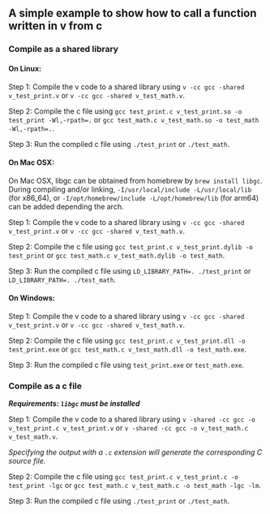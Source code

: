 ## A simple example to show how to call a function written in v from c

### Compile as a shared library

#### On Linux:

Step 1: Compile the v code to a shared library using `v -cc gcc -shared v_test_print.v` or
`v -cc gcc -shared v_test_math.v`.

Step 2: Compile the c file using `gcc test_print.c v_test_print.so -o test_print -Wl,-rpath=.` or
`gcc test_math.c v_test_math.so -o test_math -Wl,-rpath=.`.

Step 3: Run the compiled c file using `./test_print` or `./test_math`.


#### On Mac OSX:

On Mac OSX, libgc can be obtained from homebrew by `brew install libgc`.
During compiling and/or linking, `-I/usr/local/include -L/usr/local/lib` (for x86_64),
or `-I/opt/homebrew/include -L/opt/homebrew/lib` (for arm64) can be added depending the arch.

Step 1: Compile the v code to a shared library using `v -cc gcc -shared v_test_print.v` or
`v -cc gcc -shared v_test_math.v`.

Step 2: Compile the c file using `gcc test_print.c v_test_print.dylib -o test_print` or
`gcc test_math.c v_test_math.dylib -o test_math`.

Step 3: Run the compiled c file using `LD_LIBRARY_PATH=. ./test_print` or
`LD_LIBRARY_PATH=. ./test_math`.

#### On Windows:

Step 1: Compile the v code to a shared library using `v -cc gcc -shared v_test_print.v` or
`v -cc gcc -shared v_test_math.v`.

Step 2: Compile the c file using `gcc test_print.c v_test_print.dll -o test_print.exe` or
`gcc test_math.c v_test_math.dll -o test_math.exe`.

Step 3: Run the compiled c file using `test_print.exe` or `test_math.exe`.

### Compile as a c file

***Requirements: `libgc` must be installed***

Step 1: Compile the v code to a shared library using
`v -shared -cc gcc -o v_test_print.c v_test_print.v` or
`v -shared -cc gcc -o v_test_math.c v_test_math.v`.

*Specifying the output with a `.c` extension will generate the corresponding C source file.*

Step 2: Compile the c file using `gcc test_print.c v_test_print.c -o test_print -lgc` or
`gcc test_math.c v_test_math.c -o test_math -lgc -lm`.

Step 3: Run the compiled c file using `./test_print` or `./test_math`.
